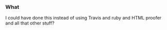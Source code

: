 ### What
I could have done this instead of using Travis and ruby and HTML proofer and all that other stuff?
